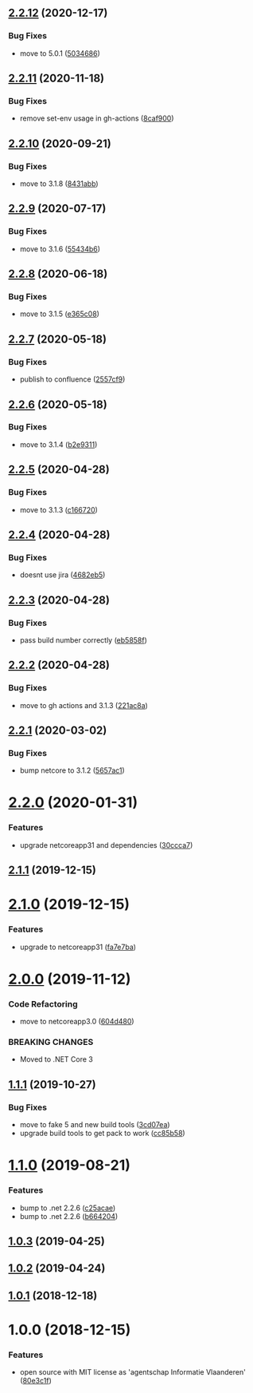 ## [2.2.12](https://github.com/informatievlaanderen/tostring-builder/compare/v2.2.11...v2.2.12) (2020-12-17)


### Bug Fixes

* move to 5.0.1 ([5034686](https://github.com/informatievlaanderen/tostring-builder/commit/503468640be4eec9587f34af5f4465d9899f12b2))

## [2.2.11](https://github.com/informatievlaanderen/tostring-builder/compare/v2.2.10...v2.2.11) (2020-11-18)


### Bug Fixes

* remove set-env usage in gh-actions ([8caf900](https://github.com/informatievlaanderen/tostring-builder/commit/8caf9005107c80e0a44f024702328063258b5d1b))

## [2.2.10](https://github.com/informatievlaanderen/tostring-builder/compare/v2.2.9...v2.2.10) (2020-09-21)


### Bug Fixes

* move to 3.1.8 ([8431abb](https://github.com/informatievlaanderen/tostring-builder/commit/8431abb85a05b41d92fc7262e4feeca99171b64d))

## [2.2.9](https://github.com/informatievlaanderen/tostring-builder/compare/v2.2.8...v2.2.9) (2020-07-17)


### Bug Fixes

* move to 3.1.6 ([55434b6](https://github.com/informatievlaanderen/tostring-builder/commit/55434b64ed64cea601042912f921d3723d71ff38))

## [2.2.8](https://github.com/informatievlaanderen/tostring-builder/compare/v2.2.7...v2.2.8) (2020-06-18)


### Bug Fixes

* move to 3.1.5 ([e365c08](https://github.com/informatievlaanderen/tostring-builder/commit/e365c083fe60c21084e8e9d85ba648a05581ac4c))

## [2.2.7](https://github.com/informatievlaanderen/tostring-builder/compare/v2.2.6...v2.2.7) (2020-05-18)


### Bug Fixes

* publish to confluence ([2557cf9](https://github.com/informatievlaanderen/tostring-builder/commit/2557cf90f8f45b5d2c5ef6c94e3ea3195f1901eb))

## [2.2.6](https://github.com/informatievlaanderen/tostring-builder/compare/v2.2.5...v2.2.6) (2020-05-18)


### Bug Fixes

* move to 3.1.4 ([b2e9311](https://github.com/informatievlaanderen/tostring-builder/commit/b2e931126f771ddbd9f326db38f4dc509e6e48cc))

## [2.2.5](https://github.com/informatievlaanderen/tostring-builder/compare/v2.2.4...v2.2.5) (2020-04-28)


### Bug Fixes

* move to 3.1.3 ([c166720](https://github.com/informatievlaanderen/tostring-builder/commit/c1667201c82913927166c9af43fff01851a6a2c9))

## [2.2.4](https://github.com/informatievlaanderen/tostring-builder/compare/v2.2.3...v2.2.4) (2020-04-28)


### Bug Fixes

* doesnt use jira ([4682eb5](https://github.com/informatievlaanderen/tostring-builder/commit/4682eb5ff6080f38fe8f636b1bfa7ca77c7053d8))

## [2.2.3](https://github.com/informatievlaanderen/tostring-builder/compare/v2.2.2...v2.2.3) (2020-04-28)


### Bug Fixes

* pass build number correctly ([eb5858f](https://github.com/informatievlaanderen/tostring-builder/commit/eb5858f0b010297359b38edb4b96bf71669ebdb7))

## [2.2.2](https://github.com/informatievlaanderen/tostring-builder/compare/v2.2.1...v2.2.2) (2020-04-28)


### Bug Fixes

* move to gh actions and 3.1.3 ([221ac8a](https://github.com/informatievlaanderen/tostring-builder/commit/221ac8a9ba41365aaa1023a3f9b88dc40540f14d))

## [2.2.1](https://github.com/informatievlaanderen/tostring-builder/compare/v2.2.0...v2.2.1) (2020-03-02)


### Bug Fixes

* bump netcore to 3.1.2 ([5657ac1](https://github.com/informatievlaanderen/tostring-builder/commit/5657ac119c5073b6c7a1fa07cf989bb3249775b9))

# [2.2.0](https://github.com/informatievlaanderen/tostring-builder/compare/v2.1.1...v2.2.0) (2020-01-31)


### Features

* upgrade netcoreapp31 and dependencies ([30ccca7](https://github.com/informatievlaanderen/tostring-builder/commit/30ccca72965d1aa71fcc9a367b6710577b0e0025))

## [2.1.1](https://github.com/informatievlaanderen/tostring-builder/compare/v2.1.0...v2.1.1) (2019-12-15)

# [2.1.0](https://github.com/informatievlaanderen/tostring-builder/compare/v2.0.0...v2.1.0) (2019-12-15)


### Features

* upgrade to netcoreapp31 ([fa7e7ba](https://github.com/informatievlaanderen/tostring-builder/commit/fa7e7ba))

# [2.0.0](https://github.com/informatievlaanderen/tostring-builder/compare/v1.1.1...v2.0.0) (2019-11-12)


### Code Refactoring

* move to netcoreapp3.0 ([604d480](https://github.com/informatievlaanderen/tostring-builder/commit/604d480))


### BREAKING CHANGES

* Moved to .NET Core 3

## [1.1.1](https://github.com/informatievlaanderen/tostring-builder/compare/v1.1.0...v1.1.1) (2019-10-27)


### Bug Fixes

* move to fake 5 and new build tools ([3cd07ea](https://github.com/informatievlaanderen/tostring-builder/commit/3cd07ea))
* upgrade build tools to get pack to work ([cc85b58](https://github.com/informatievlaanderen/tostring-builder/commit/cc85b58))

# [1.1.0](https://github.com/informatievlaanderen/tostring-builder/compare/v1.0.3...v1.1.0) (2019-08-21)


### Features

* bump to .net 2.2.6 ([c25acae](https://github.com/informatievlaanderen/tostring-builder/commit/c25acae))
* bump to .net 2.2.6 ([b664204](https://github.com/informatievlaanderen/tostring-builder/commit/b664204))

## [1.0.3](https://github.com/informatievlaanderen/tostring-builder/compare/v1.0.2...v1.0.3) (2019-04-25)

## [1.0.2](https://github.com/informatievlaanderen/tostring-builder/compare/v1.0.1...v1.0.2) (2019-04-24)

## [1.0.1](https://github.com/informatievlaanderen/tostring-builder/compare/v1.0.0...v1.0.1) (2018-12-18)

# 1.0.0 (2018-12-15)


### Features

* open source with MIT license as 'agentschap Informatie Vlaanderen' ([80e3c1f](https://github.com/informatievlaanderen/tostring-builder/commit/80e3c1f))
